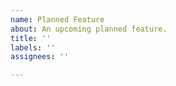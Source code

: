 ```yaml
---
name: Planned Feature
about: An upcoming planned feature.
title: ''
labels: ''
assignees: ''

---
```



